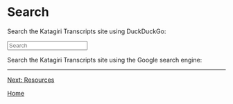 <a name="0"></a>

# Search

Search the Katagiri Transcripts site using DuckDuckGo:

<div>
<form method="get" id="search" action="https://duckduckgo.com/">
<input type="hidden" name="sites" value="mentalpivot.com"/>
<input class="search" type="text" name="q" maxlength="300" placeholder="Search"/>
<input type="submit" value="Search" style="visibility: hidden;" /></form>
</div>

Search the Katagiri Transcripts site using the Google search engine:
<div>
<script async src="https://cse.google.com/cse.js?cx=2232cceef1ab492af"></script>
<div class="gcse-search"></div>
</div>

---
[Next: Resources](resources#0)

[Home](index#resources)
